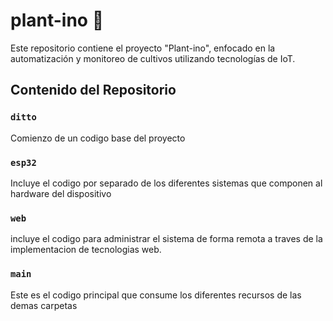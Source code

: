 # plant-ino 🌴
Este repositorio contiene el proyecto "Plant-ino", enfocado en la automatización y monitoreo de cultivos utilizando tecnologías de IoT.

## Contenido del Repositorio

### `ditto`
Comienzo de un codigo base del proyecto

### `esp32`
Incluye el codigo por separado de los diferentes sistemas que componen al hardware del dispositivo

### `web`
incluye el codigo para administrar el sistema de forma remota a traves de la implementacion de tecnologias web.

### `main`
Este es el codigo principal que consume los diferentes recursos de las demas carpetas
